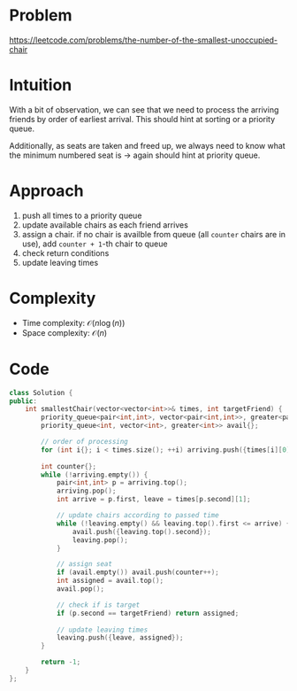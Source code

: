 # Problem
https://leetcode.com/problems/the-number-of-the-smallest-unoccupied-chair

# Intuition
With a bit of observation, we can see that we need to process the arriving friends by order of earliest arrival. This should hint at sorting or a priority queue.

Additionally, as seats are taken and freed up, we always need to know what the minimum numbered seat is -> again should hint at priority queue.

# Approach
1. push all times to a priority queue
2. update available chairs as each friend arrives
3. assign a chair. if no chair is availble from queue (all `counter` chairs are in use), add `counter + 1`-th chair to queue
4. check return conditions
5. update leaving times

# Complexity
- Time complexity: $\mathcal{O}(n\log(n))$
- Space complexity: $\mathcal{O}(n)$

# Code
```cpp []
class Solution {
public:
    int smallestChair(vector<vector<int>>& times, int targetFriend) {
        priority_queue<pair<int,int>, vector<pair<int,int>>, greater<pair<int,int>>> arriving{}, leaving{};
        priority_queue<int, vector<int>, greater<int>> avail{};

        // order of processing
        for (int i{}; i < times.size(); ++i) arriving.push({times[i][0], i});
        
        int counter{};
        while (!arriving.empty()) {
            pair<int,int> p = arriving.top();
            arriving.pop();
            int arrive = p.first, leave = times[p.second][1];

            // update chairs according to passed time
            while (!leaving.empty() && leaving.top().first <= arrive) {
                avail.push({leaving.top().second});
                leaving.pop();
            }

            // assign seat
            if (avail.empty()) avail.push(counter++);
            int assigned = avail.top();
            avail.pop();

            // check if is target
            if (p.second == targetFriend) return assigned;
            
            // update leaving times
            leaving.push({leave, assigned});
        }

        return -1;
    }
};
```